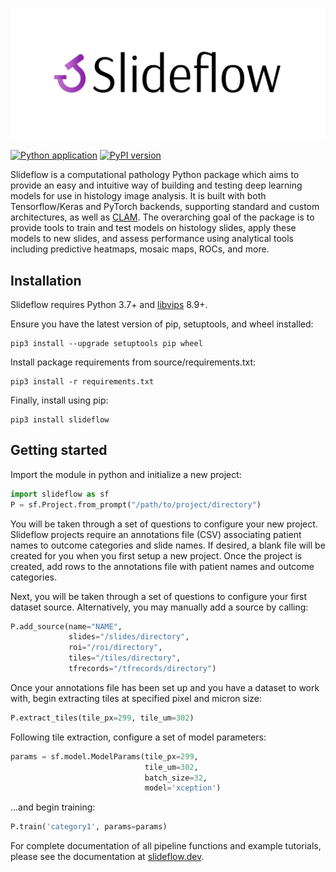 ![slideflow logo](docs-source/pytorch_sphinx_theme/images/slideflow-banner.png)

[![Python application](https://github.com/jamesdolezal/slideflow/actions/workflows/python-app.yml/badge.svg?branch=master)](https://github.com/pearson-laboratory/slideflow/actions/workflows/python-app.yml)
[![PyPI version](https://badge.fury.io/py/slideflow.svg)](https://badge.fury.io/py/slideflow)

Slideflow is a computational pathology Python package which aims to provide an easy and intuitive way of building and testing deep learning models for use in histology image analysis. It is built with both Tensorflow/Keras and PyTorch backends, supporting standard and custom architectures, as well as [CLAM](https://github.com/mahmoodlab/CLAM). The overarching goal of the package is to provide tools to train and test models on histology slides, apply these models to new slides, and assess performance using analytical tools including predictive heatmaps, mosaic maps, ROCs, and more.

## Installation
Slideflow requires Python 3.7+ and [libvips](https://libvips.github.io/libvips/) 8.9+.

Ensure you have the latest version of pip, setuptools, and wheel installed:

```
pip3 install --upgrade setuptools pip wheel
```

Install package requirements from source/requirements.txt:

```
pip3 install -r requirements.txt
```

Finally, install using pip:

```
pip3 install slideflow
```

## Getting started
Import the module in python and initialize a new project:

```python
import slideflow as sf
P = sf.Project.from_prompt("/path/to/project/directory")
```

You will be taken through a set of questions to configure your new project. Slideflow projects require an annotations file (CSV) associating patient names to outcome categories and slide names. If desired, a blank file will be created for you when you first setup a new project. Once the project is created, add rows to the annotations file with patient names and outcome categories.

Next, you will be taken through a set of questions to configure your first dataset source. Alternatively, you may manually add a source by calling:

```python
P.add_source(name="NAME",
             slides="/slides/directory",
             roi="/roi/directory",
             tiles="/tiles/directory",
             tfrecords="/tfrecords/directory")
```

Once your annotations file has been set up and you have a dataset to work with, begin extracting tiles at specified pixel and micron size:

```python
P.extract_tiles(tile_px=299, tile_um=302)
```

Following tile extraction, configure a set of model parameters:

```python
params = sf.model.ModelParams(tile_px=299,
                              tile_um=302,
                              batch_size=32,
                              model='xception')
```

...and begin training:

```python
P.train('category1', params=params)
```

For complete documentation of all pipeline functions and example tutorials, please see the documentation at [slideflow.dev](https://www.slideflow.dev/).
